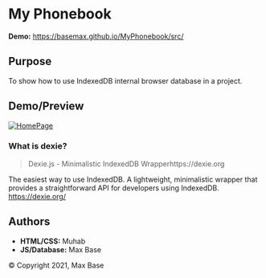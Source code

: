 # My Phonebook

**Demo:** https://basemax.github.io/MyPhonebook/src/

## Purpose

To show how to use IndexedDB internal browser database in a project.

## Demo/Preview

[![HomePage](https://i.ibb.co/yXzps6r/screencapture-file-D-My-Phonebook-src-index-html-2022-01-18-21-52-08.png)](https://basemax.github.io/MyPhonebook/src/)

### What is dexie?

> Dexie.js - Minimalistic IndexedDB Wrapperhttps://dexie.org

The easiest way to use IndexedDB. A lightweight, minimalistic wrapper that provides a straightforward API for developers using IndexedDB. https://dexie.org/

## Authors

- **HTML/CSS:** Muhab
- **JS/Database:** Max Base

© Copyright 2021, Max Base
